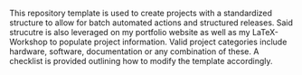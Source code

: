 This repository template is used to create projects with a standardized structure to allow for batch automated actions and structured releases. Said strucutre is also leveraged on my portfolio website as well as my LaTeX-Workshop to populate project information. Valid project categories include hardware, software, documentation or any combination of these. A checklist is provided outlining how to modify the template accordingly. 
